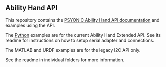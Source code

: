 ## Ability Hand API

This repository contains the [PSYONIC Ability Hand API documentation](https://github.com/psyonicinc/ability-hand-api/blob/master/Documentation/ABILITY-HAND-ICD.pdf) and examples using the API. 

The [Python](https://github.com/psyonicinc/ability-hand-api/tree/master/python) examples are for the current Ability Hand Extended API. See its readme for instructions on how to setup serial adapter and connections.

The MATLAB and URDF examples are for the legacy I2C API only. 

See the readme in individual folders for more information. 
